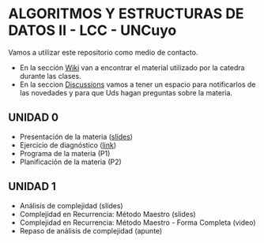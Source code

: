 # ALGORITMOS Y ESTRUCTURAS DE DATOS II - LCC - UNCuyo

Vamos a utilizar este repositorio como medio de contacto.

* En la sección [Wiki](https://github.com/harpomaxx/algoritmos2/wiki) van a encontrar el material utilizado por la catedra durante las clases.
* En la seccion [Discussions](https://github.com/harpomaxx/algoritmos2/discussions) vamos a tener un espacio para notificarlos de las novedades y para que Uds hagan preguntas sobre la materia.

## UNIDAD 0
* Presentación de la materia ([slides](https://docs.google.com/presentation/d/15ArMLquVuUL3D3T2DBuJ19aRLwNWYy1DXorLk1DNnvw/edit?usp=sharing))
* Ejercicio de diagnóstico ([link](https://docs.google.com/document/d/1g-7whZx6Os7FS8osvxfiP_zTPmnbQmGRYKIyxy5avQQ/edit?usp=sharing))
* Programa de la materia (P1)
* Planificación de la materia (P2)

## UNIDAD 1

* Análisis de complejidad (slides)
* Complejidad en Recurrencia: Método Maestro (slides)
* Complejidad en Recurrencia: Método Maestro - Forma Completa (video)
* Repaso de análisis de complejidad (apunte)
